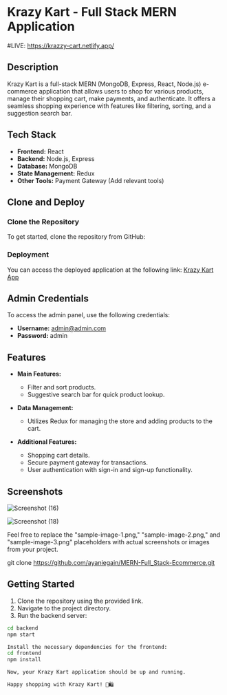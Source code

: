 # Krazy Kart - Full Stack MERN Application

#LIVE:   https://krazzy-cart.netlify.app/
## Description
Krazy Kart is a full-stack MERN (MongoDB, Express, React, Node.js) e-commerce application that allows users to shop for various products, manage their shopping cart, make payments, and authenticate. It offers a seamless shopping experience with features like filtering, sorting, and a suggestion search bar.


## Tech Stack
- **Frontend:** React
- **Backend:** Node.js, Express
- **Database:** MongoDB
- **State Management:** Redux
- **Other Tools:** Payment Gateway (Add relevant tools)

## Clone and Deploy
### Clone the Repository
To get started, clone the repository from GitHub:


### Deployment
You can access the deployed application at the following link: [Krazy Kart App](https://krazzy-cart.netlify.app/)

## Admin Credentials
To access the admin panel, use the following credentials:
- **Username:** admin@admin.com
- **Password:** admin

## Features
- **Main Features:**
  - Filter and sort products.
  - Suggestive search bar for quick product lookup.

- **Data Management:**
  - Utilizes Redux for managing the store and adding products to the cart.

- **Additional Features:**
  - Shopping cart details.
  - Secure payment gateway for transactions.
  - User authentication with sign-in and sign-up functionality.
 
## Screenshots

![Screenshot (16)](https://github.com/ayaniegain/MERN-Full_Stack-Ecommerce/assets/59463533/d3be71ec-6ed2-4607-b146-48cc07b869dd)

![Screenshot (18)](https://github.com/ayaniegain/MERN-Full_Stack-Ecommerce/assets/59463533/09dad6cd-5a9f-42ea-8eab-706a438ebfb7)


Feel free to replace the "sample-image-1.png," "sample-image-2.png," and "sample-image-3.png" placeholders with actual screenshots or images from your project.

git clone https://github.com/ayaniegain/MERN-Full_Stack-Ecommerce.git

## Getting Started
1. Clone the repository using the provided link.
2. Navigate to the project directory.
3. Run the backend server:

```bash
cd backend
npm start

Install the necessary dependencies for the frontend:
cd frontend
npm install

Now, your Krazy Kart application should be up and running.

Happy shopping with Krazy Kart! 🛒🛍️




